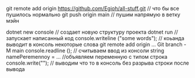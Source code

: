 git remote add origin https://github.com/Egioh/all-stuff.git // что бы все пушилось нормально
git push origin main // пушим напрямую в ветку мэйн

dotnet new console // создает новую структуру проекта
dotnet run // запускает написанный код
console.writeline ("some words");  // коьанда выводит в консоль некоторые слова
git remote add origin ...
Git branch -M main
console.readline (); // считываем ввод из консоли 
string namePeremennoy = ... //объявляем переменную с типом строка
console.write(""); // выводим что то в консоль без разрыва строки после вывода
